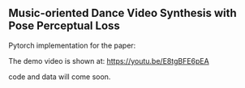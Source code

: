 ## Music-oriented Dance Video Synthesis with Pose Perceptual Loss

Pytorch implementation for the paper:

The demo video is shown at: https://youtu.be/E8tgBFE6pEA

code and data will come soon.
